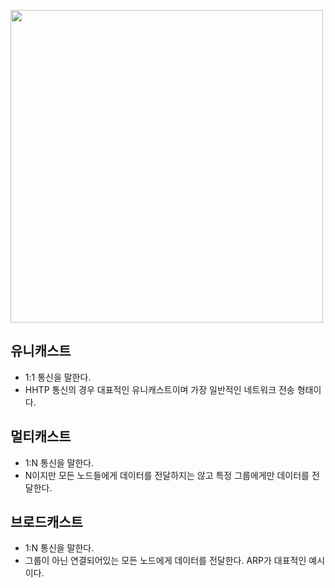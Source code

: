 <img src="https://github.com/user-attachments/assets/ae1d9c82-d6d4-4ba8-a198-578717ab9c6b" width="500"/><br>

## 유니캐스트
- 1:1 통신을 말한다.
- HHTP 통신의 경우 대표적인 유니캐스트이며 가장 일반적인 네트워크 전송 형태이다.

## 멀티캐스트
- 1:N 통신을 말한다.
- N이지만 모든 노드들에게 데이터를 전달하지는 않고 특정 그룹에게만 데이터를 전달한다.

## 브로드캐스트
- 1:N 통신을 말한다.
- 그룹이 아닌 연결되어있는 모든 노드에게 데이터를 전달한다. ARP가 대표적인 예시이다.
